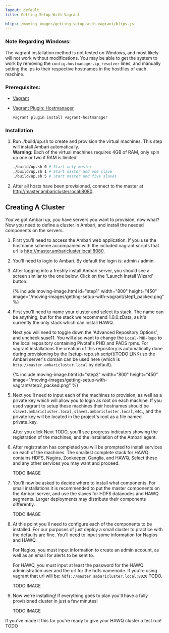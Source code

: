 ```yaml
---
layout: default
title: Getting Setup With Vagrant

blips: /moving-images/getting-setup-with-vagrant/blips.js
---
```


### Note Regarding Windows:
The vagrant installation method is not tested on Windows, and most likely will not work without modifications.  You may be able to get the system to work by removing the `config.hostmanager.ip_resolver` lines, and manually setting the ips to their respective hostnames in the hostfiles of each machine.

### Prerequisites:

 - [Vagrant](https://www.vagrantup.com)
 - [Vagrant Plugin: Hostmanager](https://github.com/smdahlen/vagrant-hostmanager)

    ```bash
    vagrant plugin install vagrant-hostmanager
    ```

### Installation

1. Run ./build/up.sh to create and provision the virtual machines.  This step will install Ambari automatically.  
    __Warning:__ Each of the virtual machines requires 4GB of RAM, only spin up one or two if RAM is limited!  

    ```bash
    ./build/up.sh 0 # Start only master
    ./build/up.sh 1 # Start master and one slave
    ./build/up.sh 5 # Start master and five slaves
    ```

2. After all hosts have been provisioned, connect to the master at <a href="http://master.ambaricluster.local:8080" target="_blank">http://master.ambaricluster.local:8080</a>.


Creating A Cluster
------------------

You've got Ambari up, you have servers you want to provision, now what?  
Now you need to define a cluster in Ambari, and install the needed components on the servers.  

1. First you'll need to access the Ambari web application.  If you use the hostname scheme accompanied with the included vagrant scripts that url is <a href="http://master.ambaricluster.local:8080" target="_blank">http://master.ambaricluster.local:8080</a>.  

2. You'll need to login to Ambari.  By default the login is: admin / admin.  

3. After logging into a freshly install Ambari server, you should see a screen similar to the one below.  Click on the 'Launch Install Wizard' button.

    {% include moving-image.html id="step1" width="800" height="450" image="/moving-images/getting-setup-with-vagrant/step1_packed.png" %}

4. First you'll need to name your cluster and select its stack.  The name can be anything, but for the stack we recommend 1.0.0.zData, as it's currently the only stack which can install HAWQ.

    Next you will need to toggle down the 'Advanced Repository Options', and uncheck suse11.  You will also want to change the `Local-PHD-Repo` to the local repository containing Pivotal's PHD and PADS rpms.  For vagrant installations the creation of this repository is automatically done during provisioning by the [setup-repo.sh script](TODO LINK) so the Ambari server's domain can be used here (which is `http://master.ambaricluster.local` by default).

    {% include moving-image.html id="step2" width="800" height="450" image="/moving-images/getting-setup-with-vagrant/step2_packed.png" %}

5. Next you'll need to input each of the machines to provision, as well as a private key which will allow you to login as root on each machine.  If you used vagrant to setup these machines their hostnames should be `slave1.ambaricluster.local`, `slave2.ambaricluster.local`, etc., and the private key will be located in the project's root as a file named private_key.

    After you click Next TODO, you'll see progress indicators showing the registration of the machines, and the installation of the Ambari agent.

6. After registration has completed you will be prompted to install services on each of the machines.  The smallest complete stack for HAWQ contains HDFS, Nagios, Zookeeper, Ganglia, and HAWQ.  Select these and any other services you may want and proceed.

    TODO IMAGE

7. You'll now be asked to decide where to install what components.  For small installations it is recommended to put the master components on the Ambari server, and use the slaves for HDFS datanodes and HAWQ segments.  Larger deployments may distribute their components differently.

    TODO IMAGE

8. At this point you'll need to configure each of the components to be installed.  For our purposes of just deploy a small cluster to practice with the defaults are fine.  You'll need to input some information for Nagios and HAWQ.

    For Nagios, you must input information to create an admin account, as well as an email for alerts to be sent to.

    For HAWQ, you must input at least the password for the HAWQ administration user and the url for the hdfs namenode.  If you're using vagrant that url will be: `hdfs://master.ambaricluster.local:8020` TODO.

    TODO IMAGE

9. Now we're installing!  If everything goes to plan you'll have a fully provisioned cluster in just a few minutes!

    TODO IMAGE

If you've made it this far you're ready to give your HAWQ cluster a test run!
TODO